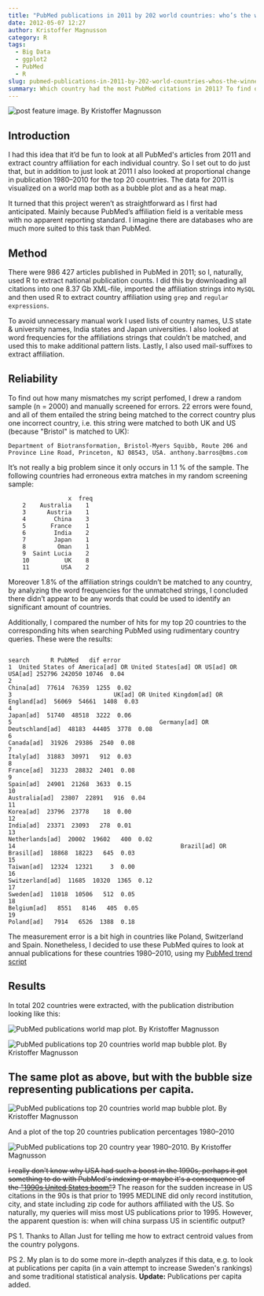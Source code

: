 ```yaml
---
title: "PubMed publications in 2011 by 202 world countries: who’s the winner?"
date: 2012-05-07 12:27
author: Kristoffer Magnusson
category: R
tags:
  - Big Data
  - ggplot2
  - PubMed
  - R
slug: pubmed-publications-in-2011-by-202-world-countries-whos-the-winner
summary: Which country had the most PubMed citations in 2011? To find out I used R statistical software to analyze the affiliation of 986 427 articles
---
```


![post feature image. By Kristoffer Magnusson](./img/feature_PubMed_world_feature.jpg)

Introduction
------------

I had this idea that it’d be fun to look at all PubMed's articles from
2011 and extract country affiliation for each individual country. So I
set out to do just that, but in addition to just look at 2011 I also
looked at proportional change in publication 1980–2010 for the top 20
countries. The data for 2011 is visualized on a world map both as a
bubble plot and as a heat map.

It turned that this project weren’t as straightforward as I first had
anticipated. Mainly because PubMed’s affiliation field is a veritable
mess with no apparent reporting standard. I imagine there are databases
who are much more suited to this task than PubMed.

Method
------

There were 986 427 articles published in PubMed in 2011; so I,
naturally, used R to extract national publication counts. I did this by
downloading all citations into one 8.37 Gb XML-file, imported the
affiliation strings into `MySQL` and then used R to extract country
affiliation using `grep` and `regular expressions`.

To avoid unnecessary manual work I used lists of country names, U.S
state & university names, India states and Japan universities. I also
looked at word frequencies for the affiliations strings that couldn’t be
matched, and used this to make additional pattern lists. Lastly, I also
used mail-suffixes to extract affiliation.

Reliability
-----------

To find out how many mismatches my script perfomed, I drew a random
sample (n = 2000) and manually screened for errors. 22 errors were
found, and all of them entailed the string being matched to the correct
country plus one incorrect country, i.e. this string were matched to
both UK and US (because "Bristol" is matched to UK):

`Department of Biotransformation, Bristol-Myers Squibb, Route 206 and Province Line Road, Princeton, NJ 08543, USA. anthony.barros@bms.com`

It’s not really a big problem since it only occurs in 1.1 % of the
sample. The following countries had erroneous extra matches in my random
screening sample:

```
                 x  freq
    2    Australia    1
    3      Austria    1
    4        China    3
    5       France    1
    6        India    2
    7        Japan    1
    8         Oman    1
    9  Saint Lucia    2
    10          UK    8
    11         USA    2
```

Moreover 1.8% of the affiliation strings couldn’t be matched to any
country, by analyzing the word frequencies for the unmatched strings, I
concluded there didn’t appear to be any words that could be used to
identify an significant amount of countries.

Additionally, I compared the number of hits for my top 20 countries to
the corresponding hits when searching PubMed using rudimentary country
queries. These were the results:

                                                                       search      R PubMed   dif error
    1  United States of America[ad] OR United States[ad] OR US[ad] OR USA[ad] 252796 242050 10746  0.04
    2                                                               China[ad]  77614  76359  1255  0.02
    3                             UK[ad] OR United Kingdom[ad] OR England[ad]  56069  54661  1408  0.03
    4                                                               Japan[ad]  51740  48518  3222  0.06
    5                                          Germany[ad] OR Deutschland[ad]  48183  44405  3778  0.08
    6                                                              Canada[ad]  31926  29386  2540  0.08
    7                                                               Italy[ad]  31883  30971   912  0.03
    8                                                              France[ad]  31233  28832  2401  0.08
    9                                                               Spain[ad]  24901  21268  3633  0.15
    10                                                          Australia[ad]  23807  22891   916  0.04
    11                                                              Korea[ad]  23796  23778    18  0.00
    12                                                              India[ad]  23371  23093   278  0.01
    13                                                        Netherlands[ad]  20002  19602   400  0.02
    14                                               Brazil[ad] OR Brasil[ad]  18868  18223   645  0.03
    15                                                             Taiwan[ad]  12324  12321     3  0.00
    16                                                        Switzerland[ad]  11685  10320  1365  0.12
    17                                                             Sweden[ad]  11018  10506   512  0.05
    18                                                            Belgium[ad]   8551   8146   405  0.05
    19                                                             Poland[ad]   7914   6526  1388  0.18

The measurement error is a bit high in countries like Poland,
Switzerland and Spain. Nonetheless, I decided to use these PubMed quires
to look at annual publications for these countries 1980–2010, using my
[PubMed trend script][]

Results
-------

In total 202 countries were extracted, with the publication distribution
looking like this:  

![PubMed publications world map plot. By Kristoffer Magnusson](./img/PubMed_publications_world_map_plot1.jpg)

![PubMed publications top 20 countries world map bubble plot. By Kristoffer Magnusson](./img/PubMed_publications_world_map_bubble_plot.png)

## The same plot as above, but with the bubble size representing publications per capita.  

![PubMed publications top 20 countries world map bubble plot. By Kristoffer Magnusson](./img/PubMed_publications_world_map_bubble_plot_per_capita.png) 

And a plot of the top 20 countries publication percentages 1980–2010

![PubMed publications top 20 country year 1980–2010. By Kristoffer Magnusson](./img/PubMed_publications_top_20_country_year.jpg)

<del>I really don't know why USA had such a boost in the 1990s, perhaps it
got something to do with PubMed's indexing or maybe it's a consequence
of the ["1990s United States boom"][]?</del> The reason for the sudden
increase in US citations in the 90s is that prior to 1995 MEDLINE did
only record institution, city, and state including zip code for authors
affiliated with the US. So naturally, my queries will miss most US
publications prior to 1995. However, the apparent question is: when will
china surpass US in scientific output?

PS 1. Thanks to Allan Just for telling me how to extract centroid values
from the country polygons.

PS 2. My plan is to do some more in-depth analyzes if this data, e.g. to
look at publications per capita (in a vain attempt to increase Sweden's
rankings) and some traditional statistical analysis. **Update:**
Publications per capita added.

  [PubMed trend script]: http://rpsychologist.com/an-r-script-to-automatically-look-at-pubmed-citation-counts-by-year-of-publication/
    "An R Script to Automatically download PubMed Citation Counts By Year of Publication"
  ["1990s United States boom"]: http://en.wikipedia.org/wiki/1990s_United_States_boom
    "http://en.wikipedia.org/wiki/1990s_United_States_boom"

